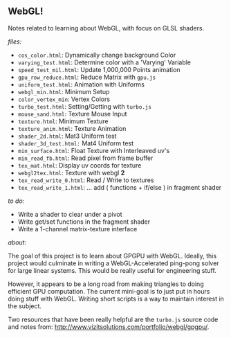 ## WebGL!

Notes related to learning about WebGL, with focus on GLSL shaders.

*files:*

* `cos_color.html`: Dynamically change background Color
* `varying_test.html`:  Determine color with a 'Varying' Variable
* `speed_test_mil.html`:  Update 1,000,000 Points animation
* `gpu_row_reduce.html`: Reduce Matrix with `gpu.js`
* `uniform_test.html`: Animation with Uniforms
* `webgl_min.html`: Minimum Setup
* `color_vertex_min`: Vertex Colors
* `turbo_test.html`: Setting/Getting with `turbo.js`
* `mouse_sand.html`: Texture Mouse Input
* `texture.html`: Minimum Texture
* `texture_anim.html`: Texture Animation
* `shader_2d.html`: Mat3 Uniform test
* `shader_3d_test.html:` Mat4 Uniform test
* `min_surface.html`: Float Texture with Interleaved uv's
* `min_read_fb.html`: Read pixel from frame buffer
* `tex_mat.html`: Display uv coords for texture
* `webgl2tex.html`: Texture with webgl **2**
* `tex_read_write_0.html`: Read / Write to textures
* `tex_read_write_1.html`: ... add ( functions + if/else ) in fragment shader

*to do:*

* Write a shader to clear under a pivot
* Write get/set functions in the fragment shader
* Write a 1-channel matrix-texture interface

*about:*

The goal of this project is to learn about GPGPU with WebGL.  Ideally, this project would culminate in writing a WebGL-Accelerated ping-pong solver for large linear systems.  This would be really useful for engineering stuff.  

However, it appears to be a long road from making triangles to doing efficient GPU computation.  The current mini-goal is to just put in hours doing stuff with WebGL.  Writing short scripts is a way to maintain interest in the subject.  

Two resources that have been really helpful are the `turbo.js` source code and notes from:  http://www.vizitsolutions.com/portfolio/webgl/gpgpu/.
